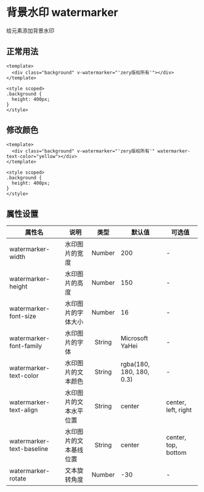 # 背景水印 watermarker
给元素添加背景水印
## 正常用法
```vue
<template>
  <div class="background" v-watermarker="'zery版权所有'"></div>
</template>

<style scoped>
.background {
  height: 400px;
}
</style>
```
<template>
  <div class="background" v-watermarker="'zery版权所有'"></div>
</template>

<style scoped>
.background {
  height: 400px;
}
</style>

## 修改颜色
```vue
<template>
  <div class="background" v-watermarker="'zery版权所有'" watermarker-text-color="yellow"></div>
</template>

<style scoped>
.background {
  height: 400px;
}
</style>
```
<template>
  <div class="background" v-watermarker="'zery版权所有'" watermarker-text-color="yellow"></div>
</template>

## 属性设置
|属性名|说明|类型|默认值|可选值|
|----|----|:----:|----|----|
|watermarker-width|水印图片的宽度|Number|200|-|
|watermarker-height|水印图片的高度|Number|150|-|
|watermarker-font-size|水印图片的字体大小|Number|16|-|
|watermarker-font-family|水印图片的字体|String|Microsoft YaHei|-|
|watermarker-text-color|水印图片的文本颜色|String|rgba(180, 180, 180, 0.3)|-|
|watermarker-text-align|水印图片的文本水平位置|String|center|center, left, right|
|watermarker-text-baseline|水印图片的文本基线位置|String|center|center, top, bottom|
|watermarker-rotate|文本旋转角度|Number|-30|-|
